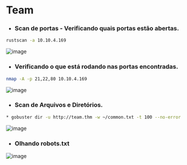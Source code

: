 # Team

* ### Scan de portas - Verificando quais portas estão abertas.

```bash
rustscan -a 10.10.4.169
```
![image](https://github.com/lufffe/Writeups/assets/90646635/0f01a0be-ebec-49ca-9224-1370ce6dc092)

* ### Verificando o que está rodando nas portas encontradas.
```bash
nmap -A -p 21,22,80 10.10.4.169
```
![image](https://github.com/lufffe/Writeups/assets/90646635/9c6a0cee-6596-415b-9509-899b399ad85f)

* ###  Scan de Arquivos e Diretórios.
```bash
* gobuster dir -u http://team.thm -w ~/common.txt -t 100 --no-error
```
![image](https://github.com/lufffe/Writeups/assets/90646635/60f5f9bd-bd6a-49d2-9e14-999e01b389e8)

* ###  Olhando robots.txt
![image](https://github.com/lufffe/Writeups/assets/90646635/541242b1-9762-4ceb-80a4-13f9e0698252)
